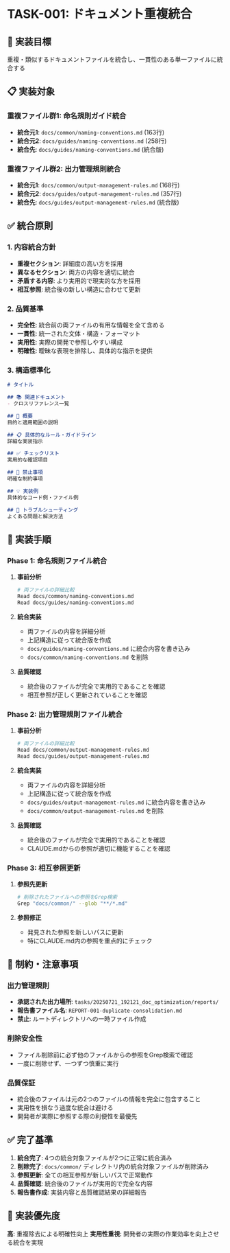 # TASK-001: ドキュメント重複統合

## 🎯 実装目標

重複・類似するドキュメントファイルを統合し、一貫性のある単一ファイルに統合する

## 📋 実装対象

### 重複ファイル群1: 命名規則ガイド統合
- **統合元1**: `docs/common/naming-conventions.md` (163行)
- **統合元2**: `docs/guides/naming-conventions.md` (258行)
- **統合先**: `docs/guides/naming-conventions.md` (統合版)

### 重複ファイル群2: 出力管理規則統合
- **統合元1**: `docs/common/output-management-rules.md` (168行)
- **統合元2**: `docs/guides/output-management-rules.md` (357行)
- **統合先**: `docs/guides/output-management-rules.md` (統合版)

## ✅ 統合原則

### 1. 内容統合方針
- **重複セクション**: 詳細度の高い方を採用
- **異なるセクション**: 両方の内容を適切に統合
- **矛盾する内容**: より実用的で現実的な方を採用
- **相互参照**: 統合後の新しい構造に合わせて更新

### 2. 品質基準
- **完全性**: 統合前の両ファイルの有用な情報を全て含める
- **一貫性**: 統一された文体・構造・フォーマット
- **実用性**: 実際の開発で参照しやすい構成
- **明確性**: 曖昧な表現を排除し、具体的な指示を提供

### 3. 構造標準化
```markdown
# タイトル

## 📚 関連ドキュメント
- クロスリファレンス一覧

## 🎯 概要
目的と適用範囲の説明

## 📋 具体的なルール・ガイドライン
詳細な実装指示

## ✅ チェックリスト
実用的な確認項目

## 🚫 禁止事項
明確な制約事項

## 💡 実装例
具体的なコード例・ファイル例

## 🔧 トラブルシューティング
よくある問題と解決方法
```

## 🔧 実装手順

### Phase 1: 命名規則ファイル統合
1. **事前分析**
   ```bash
   # 両ファイルの詳細比較
   Read docs/common/naming-conventions.md
   Read docs/guides/naming-conventions.md
   ```

2. **統合実装**
   - 両ファイルの内容を詳細分析
   - 上記構造に従って統合版を作成
   - `docs/guides/naming-conventions.md` に統合内容を書き込み
   - `docs/common/naming-conventions.md` を削除

3. **品質確認**
   - 統合後のファイルが完全で実用的であることを確認
   - 相互参照が正しく更新されていることを確認

### Phase 2: 出力管理規則ファイル統合
1. **事前分析**
   ```bash
   # 両ファイルの詳細比較
   Read docs/common/output-management-rules.md
   Read docs/guides/output-management-rules.md
   ```

2. **統合実装**
   - 両ファイルの内容を詳細分析
   - 上記構造に従って統合版を作成
   - `docs/guides/output-management-rules.md` に統合内容を書き込み
   - `docs/common/output-management-rules.md` を削除

3. **品質確認**
   - 統合後のファイルが完全で実用的であることを確認
   - CLAUDE.mdからの参照が適切に機能することを確認

### Phase 3: 相互参照更新
1. **参照先更新**
   ```bash
   # 削除されたファイルへの参照をGrep検索
   Grep "docs/common/" --glob "**/*.md"
   ```

2. **参照修正**
   - 発見された参照を新しいパスに更新
   - 特にCLAUDE.md内の参照を重点的にチェック

## 🚨 制約・注意事項

### 出力管理規則
- **承認された出力場所**: `tasks/20250721_192121_doc_optimization/reports/`
- **報告書ファイル名**: `REPORT-001-duplicate-consolidation.md`
- **禁止**: ルートディレクトリへの一時ファイル作成

### 削除安全性
- ファイル削除前に必ず他のファイルからの参照をGrep検索で確認
- 一度に削除せず、一つずつ慎重に実行

### 品質保証
- 統合後のファイルは元の2つのファイルの情報を完全に包含すること
- 実用性を損なう過度な統合は避ける
- 開発者が実際に参照する際の利便性を最優先

## ✅ 完了基準

1. **統合完了**: 4つの統合対象ファイルが2つに正常に統合済み
2. **削除完了**: `docs/common/` ディレクトリ内の統合対象ファイルが削除済み
3. **参照更新**: 全ての相互参照が新しいパスで正常動作
4. **品質確認**: 統合後のファイルが実用的で完全な内容
5. **報告書作成**: 実装内容と品質確認結果の詳細報告

## 🎯 実装優先度

**高**: 重複除去による明確性向上
**実用性重視**: 開発者の実際の作業効率を向上させる統合を実現